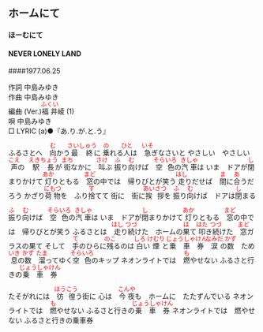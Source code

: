 <style type="text/css">
	ruby{
	    ruby-position: over;
	}
	ruby > rt{font-size: 12px;color:red;}
	p{font:16px;font-size: '楷体'}
</style>
## ホームにて
#### ほーむにて
#### NEVER LONELY LAND
####1977.06.25

作詞       中島みゆき  
作曲       中島みゆき  
編曲 (Ver.)<ruby><rb>福井</rb><rp>(</rp><rt>ふくい</rt><rp>)</rp></ruby>崚 (1)  
唄         中島みゆき  
□ LYRIC (a)●『あ.り.が.と.う』　　  


ふるさとへ　<ruby><rb>向</rb><rp>(</rp><rt>む</rt><rp>)</rp></ruby>かう<ruby><rb>最終</rb><rp>(</rp><rt>さいしゅう</rt><rp>)</rp></ruby>に
<ruby><rb>乗</rb><rp>(</rp><rt>の</rt><rp>)</rp></ruby>れる<ruby><rb>人</rb><rp>(</rp><rt>ひと</rt><rp>)</rp></ruby>は　<ruby><rb>急</rb><rp>(</rp><rt>いそ</rt><rp>)</rp></ruby>ぎなさいと
やさしい　やさしい<ruby><rb>声</rb><rp>(</rp><rt>こえ</rt><rp>)</rp></ruby>の　<ruby><rb>駅長</rb><rp>(</rp><rt>えきちょう</rt><rp>)</rp></ruby>が
<ruby><rb>街</rb><rp>(</rp><rt>まち</rt><rp>)</rp></ruby>なかに　<ruby><rb>叫</rb><rp>(</rp><rt>さけ</rt><rp>)</rp></ruby>ぶ
<ruby><rb>振</rb><rp>(</rp><rt>ふ</rt><rp>)</rp></ruby>り<ruby><rb>向</rb><rp>(</rp><rt>む</rt><rp>)</rp></ruby>けば　<ruby><rb>空色</rb><rp>(</rp><rt>そらいろ</rt><rp>)</rp></ruby>の<ruby><rb>汽車</rb><rp>(</rp><rt>きしゃ</rt><rp>)</rp></ruby>は
いま　ドアが<ruby><rb>閉</rb><rp>(</rp><rt>し</rt><rp>)</rp></ruby>まりかけて
<ruby><rb>灯</rb><rp>(</rp><rt>あか</rt><rp>)</rp></ruby>りともる　<ruby><rb>窓</rb><rp>(</rp><rt>まど</rt><rp>)</rp></ruby>の中では　帰りびとが笑う
<ruby><rb>走</rb><rp>(</rp><rt>はし</rt><rp>)</rp></ruby>りだせば　<ruby><rb>間</rb><rp>(</rp><rt>ま</rt><rp>)</rp></ruby>に<ruby><rb>合</rb><rp>(</rp><rt>あ</rt><rp>)</rp></ruby>うだろう
かざり<ruby><rb>荷物</rb><rp>(</rp><rt>にもつ</rt><rp>)</rp></ruby>を　ふり<ruby><rb>捨</rb><rp>(</rp><rt>す</rt><rp>)</rp></ruby>てて
街に　街に<ruby><rb>挨拶</rb><rp>(</rp><rt>あいさつ</rt><rp>)</rp></ruby>を
<ruby><rb>振</rb><rp>(</rp><rt>ふ</rt><rp>)</rp></ruby>り<ruby><rb>向</rb><rp>(</rp><rt>む</rt><rp>)</rp></ruby>けば　ドアは<ruby><rb>閉</rb><rp>(</rp><rt>し</rt><rp>)</rp></ruby>まる


<ruby><rb>振</rb><rp>(</rp><rt>ふ</rt><rp>)</rp></ruby>り<ruby><rb>向</rb><rp>(</rp><rt>む</rt><rp>)</rp></ruby>けば　<ruby><rb>空色</rb><rp>(</rp><rt>そらいろ</rt><rp>)</rp></ruby>の<ruby><rb>汽車</rb><rp>(</rp><rt>きしゃ</rt><rp>)</rp></ruby>は
いま　ドアが<ruby><rb>閉</rb><rp>(</rp><rt>し</rt><rp>)</rp></ruby>まりかけて
<ruby><rb>灯</rb><rp>(</rp><rt>あか</rt><rp>)</rp></ruby>りともる　<ruby><rb>窓</rb><rp>(</rp><rt>まど</rt><rp>)</rp></ruby>の中では　帰りびとが笑う
ふるさとは　<ruby><rb>走</rb><rp>(</rp><rt>はし</rt><rp>)</rp></ruby>り<ruby><rb>続</rb><rp>(</rp><rt>つづ</rt><rp>)</rp></ruby>けた　ホームの<ruby><rb>果</rb><rp>(</rp><rt>は</rt><rp>)</rp></ruby>て
<ruby><rb>叩</rb><rp>(</rp><rt>はた</rt><rp>)</rp></ruby>き<ruby><rb>続</rb><rp>(</rp><rt>つづ</rt><rp>)</rp></ruby>けた　<ruby><rb>窓</rb><rp>(</rp><rt>まど</rt><rp>)</rp></ruby>ガラスの果て
そして　<ruby><rb>手</rb><rp>(</rp><rt>て</rt><rp>)</rp></ruby>のひらに<ruby><rb>残</rb><rp>(</rp><rt>のこ</rt><rp>)</rp></ruby>るのは
<ruby><rb>白</rb><rp>(</rp><rt>しろ</rt><rp>)</rp></ruby>い<ruby><rb>煙</rb><rp>(</rp><rt>けむり</rt><rp>)</rp></ruby>と<ruby><rb>乗車券</rb><rp>(</rp><rt>じょうしゃけん</rt><rp>)</rp></ruby>
<ruby><rb>涙</rb><rp>(</rp><rt>なみだ</rt><rp>)</rp></ruby>の<ruby><rb>数</rb><rp>(</rp><rt>かず</rt><rp>)</rp></ruby>　ため<ruby><rb>息</rb><rp>(</rp><rt>いき</rt><rp>)</rp></ruby>の<ruby><rb>数</rb><rp>(</rp><rt>かず</rt><rp>)</rp></ruby>　<ruby><rb>溜</rb><rp>(</rp><rt>たま</rt><rp>)</rp></ruby>ってゆく<ruby><rb>空色</rb><rp>(</rp><rt>そらいろ</rt><rp>)</rp></ruby>のキップ
ネオンライトでは　<ruby><rb>燃</rb><rp>(</rp><rt>も</rt><rp>)</rp></ruby>やせない
ふるさと行きの<ruby><rb>乗車券</rb><rp>(</rp><rt>じょうしゃけん</rt><rp>)</rp></ruby>


たそがれには　<ruby><rb>彷徨</rb><rp>(</rp><rt>ほうこう</rt><rp>)</rp></ruby>う街に
心は　<ruby><rb>今夜</rb><rp>(</rp><rt>こんや</rt><rp>)</rp></ruby>も　ホームに　たたずんでいる
ネオンライトでは　<ruby><rb>燃</rb><rp>(</rp><rt>も</rt><rp>)</rp></ruby>やせない
ふるさと行きの<ruby><rb>乗車券</rb><rp>(</rp><rt>じょうしゃけん</rt><rp>)</rp></ruby>
ネオンライトでは　燃やせない
ふるさと行きの乗車券
